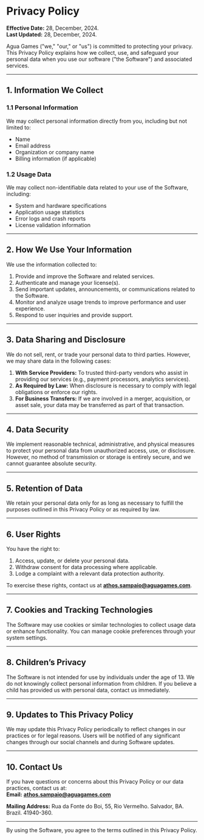 # Privacy Policy

**Effective Date:** 28, December, 2024.  
**Last Updated:** 28, December, 2024.

Agua Games ("we," "our," or "us") is committed to protecting your privacy. This Privacy Policy explains how we collect, use, and safeguard your personal data when you use our software ("the Software") and associated services.

---

## 1. **Information We Collect**

### 1.1 **Personal Information**
We may collect personal information directly from you, including but not limited to:
- Name
- Email address
- Organization or company name
- Billing information (if applicable)

### 1.2 **Usage Data**
We may collect non-identifiable data related to your use of the Software, including:
- System and hardware specifications
- Application usage statistics
- Error logs and crash reports
- License validation information

---

## 2. **How We Use Your Information**
We use the information collected to:
1. Provide and improve the Software and related services.
2. Authenticate and manage your license(s).
3. Send important updates, announcements, or communications related to the Software.
4. Monitor and analyze usage trends to improve performance and user experience.
5. Respond to user inquiries and provide support.

---

## 3. **Data Sharing and Disclosure**
We do not sell, rent, or trade your personal data to third parties. However, we may share data in the following cases:
1. **With Service Providers:** To trusted third-party vendors who assist in providing our services (e.g., payment processors, analytics services).
2. **As Required by Law:** When disclosure is necessary to comply with legal obligations or enforce our rights.
3. **For Business Transfers:** If we are involved in a merger, acquisition, or asset sale, your data may be transferred as part of that transaction.

---

## 4. **Data Security**
We implement reasonable technical, administrative, and physical measures to protect your personal data from unauthorized access, use, or disclosure. However, no method of transmission or storage is entirely secure, and we cannot guarantee absolute security.

---

## 5. **Retention of Data**
We retain your personal data only for as long as necessary to fulfill the purposes outlined in this Privacy Policy or as required by law.

---

## 6. **User Rights**
You have the right to:
1. Access, update, or delete your personal data.
2. Withdraw consent for data processing where applicable.
3. Lodge a complaint with a relevant data protection authority.

To exercise these rights, contact us at **athos.sampaio@aguagames.com**.

---

## 7. **Cookies and Tracking Technologies**
The Software may use cookies or similar technologies to collect usage data or enhance functionality. You can manage cookie preferences through your system settings.

---

## 8. **Children’s Privacy**
The Software is not intended for use by individuals under the age of 13. We do not knowingly collect personal information from children. If you believe a child has provided us with personal data, contact us immediately.

---

## 9. **Updates to This Privacy Policy**
We may update this Privacy Policy periodically to reflect changes in our practices or for legal reasons. Users will be notified of any significant changes through our social channels and during Software updates.

---

## 10. **Contact Us**
If you have questions or concerns about this Privacy Policy or our data practices, contact us at:  
**Email:** **athos.sampaio@aguagames.com**

**Mailing Address:** Rua da Fonte do Boi, 55, Rio Vermelho. Salvador, BA. Brazil. 41940-360.

---

By using the Software, you agree to the terms outlined in this Privacy Policy.

